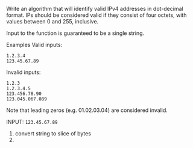 Write an algorithm that will identify valid IPv4 addresses in dot-decimal format. IPs should be considered valid if they consist of four octets, with values between 0 and 255, inclusive.

Input to the function is guaranteed to be a single string.

Examples
Valid inputs:

```
1.2.3.4
123.45.67.89
```

Invalid inputs:

```
1.2.3
1.2.3.4.5
123.456.78.90
123.045.067.089
```

Note that leading zeros (e.g. 01.02.03.04) are considered invalid.

INPUT: `123.45.67.89`

1. convert string to slice of bytes
2.
